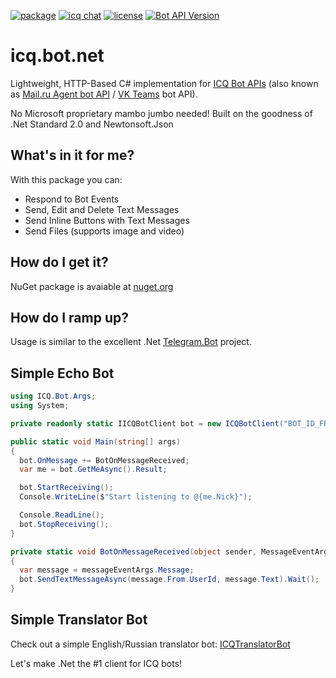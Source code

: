 [![package](https://img.shields.io/badge/ICQ.Bot-v1.4.8-blue)](https://www.nuget.org/packages/ICQ.Bot)
[![icq chat](https://img.shields.io/badge/Community-Chat-purple)](https://icq.im/bots_dotnet)
[![license](https://img.shields.io/badge/license-MIT-orange)](https://github.com/idan-rubin/icq.bot.net/blob/master/LICENSE)
[![Bot API Version](https://img.shields.io/badge/Bot%20API%20Version-11.05.2021-ff69b4)](https://agent.mail.ru/botapi/?lang=en#/self/get_self_get)

# icq.bot.net

Lightweight, HTTP-Based C# implementation for [ICQ Bot APIs](https://icq.com/botapi/) (also known as [Mail.ru Agent bot API](https://agent.mail.ru/botapi/?lang=ru) / [VK Teams](https://help.mail.ru/biz/myteam) bot API).

No Microsoft proprietary mambo jumbo needed! Built on the goodness of .Net Standard 2.0 and Newtonsoft.Json

## What's in it for me?
With this package you can:
* Respond to Bot Events
* Send, Edit and Delete Text Messages
* Send Inline Buttons with Text Messages
* Send Files (supports image and video)

## How do I get it?
NuGet package is avaiable at [nuget.org]

## How do I ramp up?
Usage is similar to the excellent .Net [Telegram.Bot] project.

## Simple Echo Bot
```csharp
using ICQ.Bot.Args;
using System;

private readonly static IICQBotClient bot = new ICQBotClient("BOT_ID_FROM_ICQ_METABOT");

public static void Main(string[] args)
{
  bot.OnMessage += BotOnMessageReceived;
  var me = bot.GetMeAsync().Result;

  bot.StartReceiving();
  Console.WriteLine($"Start listening to @{me.Nick}");

  Console.ReadLine();
  bot.StopReceiving();
}

private static void BotOnMessageReceived(object sender, MessageEventArgs messageEventArgs)
{
  var message = messageEventArgs.Message;
  bot.SendTextMessageAsync(message.From.UserId, message.Text).Wait();
}
```

## Simple Translator Bot
Check out a simple English/Russian translator bot: [ICQTranslatorBot]

Let's make .Net the #1 client for ICQ bots!

[nuget.org]: https://www.nuget.org/packages/ICQ.Bot
[Telegram.Bot]: https://github.com/TelegramBots/Telegram.Bot
[ICQTranslatorBot]: https://github.com/idan-rubin/ICQTranslatorBot
